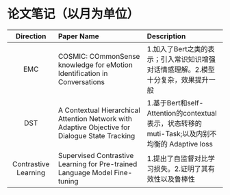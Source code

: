 # 论文笔记（以月为单位）

| Direction | Paper Name | Description |
| :----:| :---- | :---- |
|EMC | COSMIC: COmmonSense knowledge for eMotion Identification in Conversations|  1.加入了Bert之类的表示；引入常识知识增强对话情感理解。2.模型十分复杂，效果提升一般|
|DST|A Contextual Hierarchical Attention Network with Adaptive Objective for Dialogue State Tracking|1.基于Bert和self-Attention的contextual表示，状态转移的muti-Task;以及内别不均衡的 Adaptive loss|
|Contrastive Learning| Supervised Contrastive Learning for Pre-trained Language Model Fine-tuning| 1.提出了自监督对比学习损失。2.证明了其有效性以及鲁棒性|

